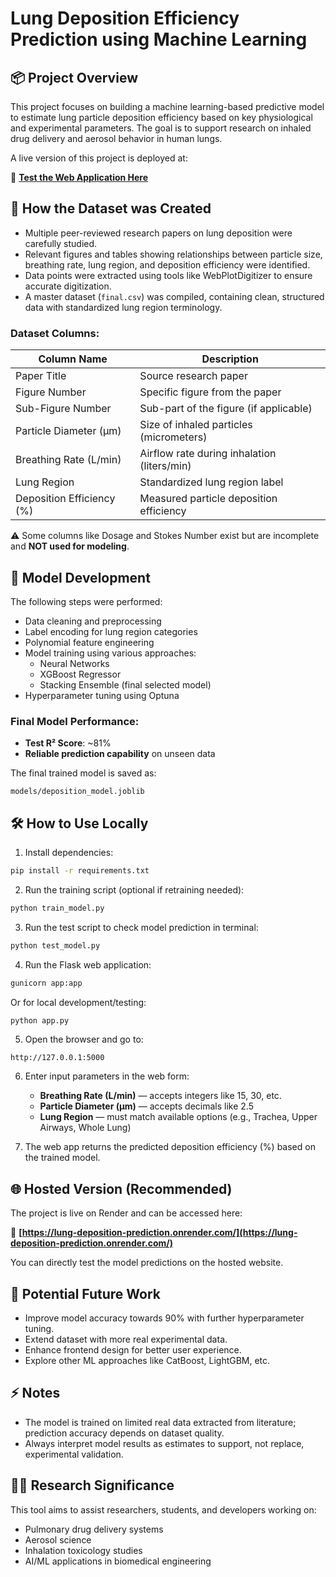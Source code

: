 
# Lung Deposition Efficiency Prediction using Machine Learning

## 📦 Project Overview

This project focuses on building a machine learning-based predictive model to estimate lung particle deposition efficiency based on key physiological and experimental parameters. The goal is to support research on inhaled drug delivery and aerosol behavior in human lungs.

A live version of this project is deployed at:

🔗 **[Test the Web Application Here](https://lung-deposition-prediction.onrender.com/)**

## 📝 How the Dataset was Created

- Multiple peer-reviewed research papers on lung deposition were carefully studied.
- Relevant figures and tables showing relationships between particle size, breathing rate, lung region, and deposition efficiency were identified.
- Data points were extracted using tools like WebPlotDigitizer to ensure accurate digitization.
- A master dataset (`final.csv`) was compiled, containing clean, structured data with standardized lung region terminology.

### Dataset Columns:

| Column Name                | Description                                          |
|----------------------------|------------------------------------------------------|
| Paper Title                | Source research paper                                |
| Figure Number              | Specific figure from the paper                       |
| Sub-Figure Number          | Sub-part of the figure (if applicable)               |
| Particle Diameter (µm)     | Size of inhaled particles (micrometers)              |
| Breathing Rate (L/min)     | Airflow rate during inhalation (liters/min)          |
| Lung Region                | Standardized lung region label                       |
| Deposition Efficiency (%)  | Measured particle deposition efficiency              |

⚠️ Some columns like Dosage and Stokes Number exist but are incomplete and **NOT used for modeling**.

## 🤖 Model Development

The following steps were performed:

- Data cleaning and preprocessing
- Label encoding for lung region categories
- Polynomial feature engineering
- Model training using various approaches:
  - Neural Networks
  - XGBoost Regressor
  - Stacking Ensemble (final selected model)
- Hyperparameter tuning using Optuna

### Final Model Performance:

- **Test R² Score**: ~81%
- **Reliable prediction capability** on unseen data

The final trained model is saved as:

```
models/deposition_model.joblib
```

## 🛠 How to Use Locally

1. Install dependencies:

```bash
pip install -r requirements.txt
```

2. Run the training script (optional if retraining needed):

```bash
python train_model.py
```

3. Run the test script to check model prediction in terminal:

```bash
python test_model.py
```

4. Run the Flask web application:

```bash
gunicorn app:app
```

Or for local development/testing:

```bash
python app.py
```

5. Open the browser and go to:

```
http://127.0.0.1:5000
```

6. Enter input parameters in the web form:
   - **Breathing Rate (L/min)** — accepts integers like 15, 30, etc.
   - **Particle Diameter (µm)** — accepts decimals like 2.5
   - **Lung Region** — must match available options (e.g., Trachea, Upper Airways, Whole Lung)

7. The web app returns the predicted deposition efficiency (%) based on the trained model.

## 🌐 Hosted Version (Recommended)

The project is live on Render and can be accessed here:

🔗 **[https://lung-deposition-prediction.onrender.com/](https://lung-deposition-prediction.onrender.com/)**

You can directly test the model predictions on the hosted website.

## 🚀 Potential Future Work

- Improve model accuracy towards 90% with further hyperparameter tuning.
- Extend dataset with more real experimental data.
- Enhance frontend design for better user experience.
- Explore other ML approaches like CatBoost, LightGBM, etc.

## ⚡ Notes

- The model is trained on limited real data extracted from literature; prediction accuracy depends on dataset quality.
- Always interpret model results as estimates to support, not replace, experimental validation.

## 👨‍🔬 Research Significance

This tool aims to assist researchers, students, and developers working on:

- Pulmonary drug delivery systems
- Aerosol science
- Inhalation toxicology studies
- AI/ML applications in biomedical engineering
